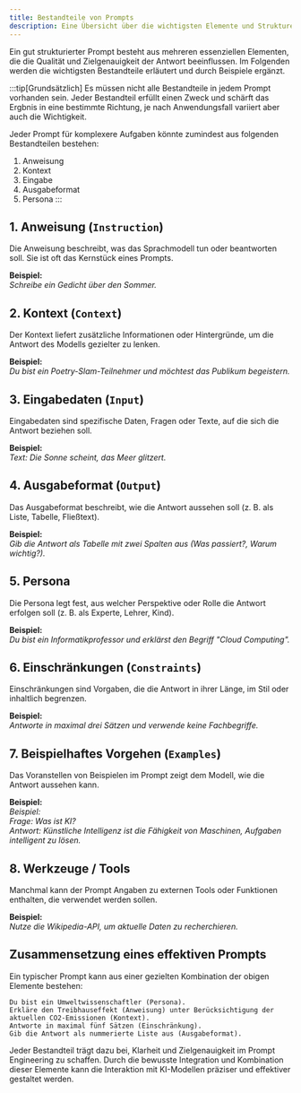 ```yaml
---
title: Bestandteile von Prompts
description: Eine Übersicht über die wichtigsten Elemente und Strukturen von Prompts im Prompt Engineering.
---
```


Ein gut strukturierter Prompt besteht aus mehreren essenziellen Elementen, die die Qualität und Zielgenauigkeit der Antwort beeinflussen. Im Folgenden werden die wichtigsten Bestandteile erläutert und durch Beispiele ergänzt.

:::tip[Grundsätzlich]
Es müssen nicht alle Bestandteile in jedem Prompt vorhanden sein. Jeder Bestandteil erfüllt einen Zweck und schärft das Ergbnis in eine bestimmte Richtung, je nach Anwendungsfall variiert aber auch die Wichtigkeit.

Jeder Prompt für komplexere Aufgaben könnte zumindest aus folgenden Bestandteilen bestehen:
1. Anweisung
2. Kontext
3. Eingabe
4. Ausgabeformat
5. Persona
:::

## 1. Anweisung (`Instruction`)
Die Anweisung beschreibt, was das Sprachmodell tun oder beantworten soll. Sie ist oft das Kernstück eines Prompts.

**Beispiel:**  
*Schreibe ein Gedicht über den Sommer.*



## 2. Kontext (`Context`)
Der Kontext liefert zusätzliche Informationen oder Hintergründe, um die Antwort des Modells gezielter zu lenken.

**Beispiel:**  
*Du bist ein Poetry-Slam-Teilnehmer und möchtest das Publikum begeistern.*



## 3. Eingabedaten (`Input`)
Eingabedaten sind spezifische Daten, Fragen oder Texte, auf die sich die Antwort beziehen soll.

**Beispiel:**  
*Text: Die Sonne scheint, das Meer glitzert.*



## 4. Ausgabeformat (`Output`)
Das Ausgabeformat beschreibt, wie die Antwort aussehen soll (z. B. als Liste, Tabelle, Fließtext).

**Beispiel:**  
*Gib die Antwort als Tabelle mit zwei Spalten aus (Was passiert?, Warum wichtig?).*



## 5. Persona
Die Persona legt fest, aus welcher Perspektive oder Rolle die Antwort erfolgen soll (z. B. als Experte, Lehrer, Kind).

**Beispiel:**  
*Du bist ein Informatikprofessor und erklärst den Begriff "Cloud Computing".*



## 6. Einschränkungen (`Constraints`)
Einschränkungen sind Vorgaben, die die Antwort in ihrer Länge, im Stil oder inhaltlich begrenzen.

**Beispiel:**  
*Antworte in maximal drei Sätzen und verwende keine Fachbegriffe.*



## 7. Beispielhaftes Vorgehen (`Examples`)
Das Voranstellen von Beispielen im Prompt zeigt dem Modell, wie die Antwort aussehen kann.

**Beispiel:**  
*Beispiel:  
Frage: Was ist KI?  
Antwort: Künstliche Intelligenz ist die Fähigkeit von Maschinen, Aufgaben intelligent zu lösen.*



## 8. Werkzeuge / Tools
Manchmal kann der Prompt Angaben zu externen Tools oder Funktionen enthalten, die verwendet werden sollen.

**Beispiel:**  
*Nutze die Wikipedia-API, um aktuelle Daten zu recherchieren.*



## Zusammensetzung eines effektiven Prompts

Ein typischer Prompt kann aus einer gezielten Kombination der obigen Elemente bestehen:

```text
Du bist ein Umweltwissenschaftler (Persona). 
Erkläre den Treibhauseffekt (Anweisung) unter Berücksichtigung der aktuellen CO2-Emissionen (Kontext). 
Antworte in maximal fünf Sätzen (Einschränkung). 
Gib die Antwort als nummerierte Liste aus (Ausgabeformat).
```



Jeder Bestandteil trägt dazu bei, Klarheit und Zielgenauigkeit im Prompt Engineering zu schaffen. Durch die bewusste Integration und Kombination dieser Elemente kann die Interaktion mit KI-Modellen präziser und effektiver gestaltet werden.
